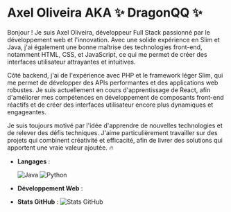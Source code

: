 # Axel Oliveira AKA ✨ DragonQQ ✨

Bonjour ! Je suis Axel Oliveira, développeur Full Stack passionné par le développement web et l'innovation. Avec une solide expérience en Slim et Java, j'ai également une bonne maîtrise des technologies front-end, notamment HTML, CSS, et JavaScript, ce qui me permet de créer des interfaces utilisateur attrayantes et intuitives.

Côté backend, j'ai de l'expérience avec PHP et le framework léger Slim, qui me permet de développer des APIs performantes et des applications web robustes. Je suis actuellement en cours d'apprentissage de React, afin d'améliorer mes compétences en développement de composants front-end réactifs et de créer des interfaces utilisateur encore plus dynamiques et engageantes.

Je suis toujours motivé par l'idée d'apprendre de nouvelles technologies et de relever des défis techniques. J'aime particulièrement travailler sur des projets qui combinent créativité et efficacité, afin de livrer des solutions qui apportent une vraie valeur ajoutée. 🔥

- **Langages** :

    ![Java](https://img.shields.io/badge/Java-ED8B00?style=for-the-badge&logo=openjdk&logoColor=white)
    ![Python](https://img.shields.io/badge/Python%20-%2314354C.svg?style=for-the-badge&logo=python&logoColor=white)

- **Développement Web** :


- **Stats GitHub** :
    ![Stats GitHub](https://github-readme-stats.vercel.app/api?username=AxelOliveira&show_icons=true&theme=radical)
